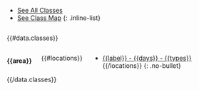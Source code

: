 <div class="row">
<div class="large-12 columns" markdown="1">

- [See All Classes][1]
- [See Class Map][2]
{: .inline-list}

</div>
</div>
<div class="row">

{{#data.classes}}
<div class="large-4 columns" markdown="1">

#### {{area}}

{{#locations}}
- [{{label}} - {{days}} - {{types}}]({{data.location-url}}{{id}})
{{/locations}}
{: .no-bullet}

</div>
{{/data.classes}}

</div>

[1]: /classes/
[2]: /classes/#map

